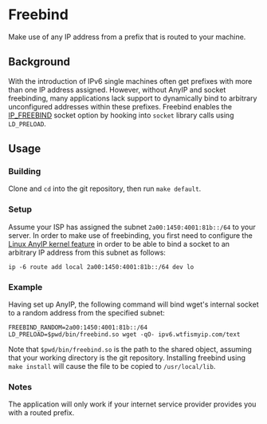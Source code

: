 # Freebind
Make use of any IP address from a prefix that is routed to your machine.

## Background
With the introduction of IPv6 single machines often get prefixes with more than one IP address assigned. However, without AnyIP and socket freebinding, many applications lack support to dynamically bind to arbitrary unconfigured addresses within these prefixes. Freebind enables the [IP\_FREEBIND](http://man7.org/linux/man-pages/man7/ip.7.html) socket option by hooking into `socket` library calls using `LD_PRELOAD`.

## Usage
### Building
Clone and `cd` into the git repository, then run `make default`.
### Setup
Assume your ISP has assigned the subnet `2a00:1450:4001:81b::/64` to your server. In order to make use of freebinding, you first need to configure the [Linux AnyIP kernel feature](https://git.kernel.org/cgit/linux/kernel/git/torvalds/linux.git/commit/?id=ab79ad14a2d51e95f0ac3cef7cd116a57089ba82) in order to be able to bind a socket to an arbitrary IP address from this subnet as follows:

```
ip -6 route add local 2a00:1450:4001:81b::/64 dev lo
```

### Example
Having set up AnyIP, the following command will bind wget's internal socket to a random address from the specified subnet:
```
FREEBIND_RANDOM=2a00:1450:4001:81b::/64 LD_PRELOAD=$pwd/bin/freebind.so wget -qO- ipv6.wtfismyip.com/text
```
Note that `$pwd/bin/freebind.so` is the path to the shared object, assuming that your working directory is the git repository. Installing freebind using `make install` will cause the file to be copied to `/usr/local/lib`.

### Notes
The application will only work if your internet service provider provides you with a routed prefix.
